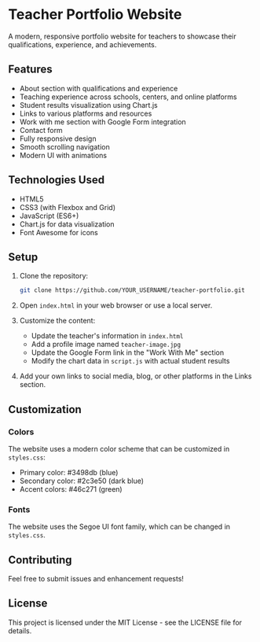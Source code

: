 # Teacher Portfolio Website

A modern, responsive portfolio website for teachers to showcase their qualifications, experience, and achievements.

## Features

- About section with qualifications and experience
- Teaching experience across schools, centers, and online platforms
- Student results visualization using Chart.js
- Links to various platforms and resources
- Work with me section with Google Form integration
- Contact form
- Fully responsive design
- Smooth scrolling navigation
- Modern UI with animations

## Technologies Used

- HTML5
- CSS3 (with Flexbox and Grid)
- JavaScript (ES6+)
- Chart.js for data visualization
- Font Awesome for icons

## Setup

1. Clone the repository:
   ```bash
   git clone https://github.com/YOUR_USERNAME/teacher-portfolio.git
   ```

2. Open `index.html` in your web browser or use a local server.

3. Customize the content:
   - Update the teacher's information in `index.html`
   - Add a profile image named `teacher-image.jpg`
   - Update the Google Form link in the "Work With Me" section
   - Modify the chart data in `script.js` with actual student results

4. Add your own links to social media, blog, or other platforms in the Links section.

## Customization

### Colors
The website uses a modern color scheme that can be customized in `styles.css`:
- Primary color: #3498db (blue)
- Secondary color: #2c3e50 (dark blue)
- Accent colors: #46c271 (green)

### Fonts
The website uses the Segoe UI font family, which can be changed in `styles.css`.

## Contributing

Feel free to submit issues and enhancement requests!

## License

This project is licensed under the MIT License - see the LICENSE file for details. 